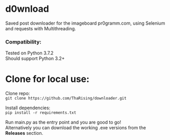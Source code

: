 # d0wnload

Saved post downloader for the imageboard pr0gramm.com, using Selenium and requests with Multithreading.

### Compatibility:

Tested on Python 3.7.2  
Should support Python 3.2+

# Clone for local use:

Clone repo:  
`git clone https://github.com/ThaRising/downloader.git`

Install dependencies:   
`pip install -r requirements.txt`  

Run main.py as the entry point and you are good to go!  
Alternatively you can download the working .exe versions from the **Releases** section.